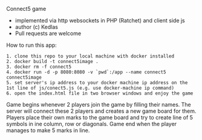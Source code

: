 Connect5 game

- implemented via http websockets in PHP (Ratchet) and client side js
- author (c) Kedlas
- Pull requests are welcome

How to run this app:

```
1. clone this repo to your local machine with docker installed
2. docker build -t connect5image .
3. docker rm -f connect5
4. docker run -d -p 8080:8080 -v `pwd`:/app --name connect5 connect5image
5. set server's ip address to your docker machine ip address on the 1st line of js/conect5.js (e.g. use docker-machine ip command)
6. open the index.html file in two browser windows and enjoy the game
```

Game begins whenever 2 players join the game by filling their names.
The server will connect these 2 players and creates a new game board for them.
Players place their own marks to the game board and try to create line of 5 symbols in ine column, row or diagonals.
Game end when the player manages to make 5 marks in line. 
